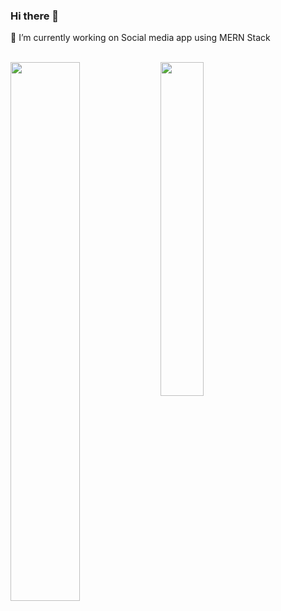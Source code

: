 ### Hi there 👋
🔭 I’m currently working on Social media app using MERN Stack<br><br>

<img align=left width="47%" src="https://github-readme-stats.vercel.app/api?username=siddhant-sharma2033427&show_icons=true&theme=radical"/>
<img width="37%" src="https://github-readme-stats.vercel.app/api/top-langs/?username=siddhant-sharma2033427"/>
<!--
**siddhant-sharma2033427/siddhant-sharma2033427** is a ✨ _special_ ✨ repository because its `README.md` (this file) appears on your GitHub profile.

Here are some ideas to get you started:

- 🔭 I’m currently working on ...
- 🌱 I’m currently learning ...
- 👯 I’m looking to collaborate on ...
- 🤔 I’m looking for help with ...
- 💬 Ask me about ...
- 📫 How to reach me: ...
- 😄 Pronouns: ...
- ⚡ Fun fact: ...
-->
